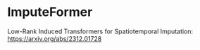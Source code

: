 # ImputeFormer
Low-Rank Induced Transformers for Spatiotemporal Imputation:
https://arxiv.org/abs/2312.01728

